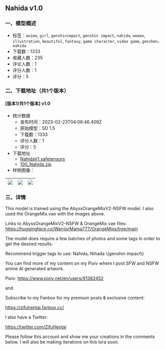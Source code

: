 ## Nahida v1.0
### 一、模型概述

- 标签：`anime`, `girl`, `genshinimpact`, `genshin impact`, `nahida`, `woman`, `illustration`, `beautiful`, `fantasy`, `game character`, `video game`, `genshen，nahida`
- 下载数：1333
- 收藏人数：235
- 评论人数：1
- 评分人数：1
- 评分：5

### 二、下载地址（共1个版本）

#### [版本1/共1个版本] v1.0

- 统计数据
  - 发布时间：2023-02-23T04:06:46.409Z
  - 原始模型：SD 1.5
  - 下载数：1333
  - 评分人数：1
  - 评分：5
- 下载地址
  - [NahidaV1.safetensors](https://civitai.com/api/download/models/14135)
  - [100_Nahida.zip](https://civitai.com/api/download/models/14135?type=Training%20Data)
- 样例图像：

| <img src="https://image.civitai.com/xG1nkqKTMzGDvpLrqFT7WA/337dd1c3-318b-4de3-8515-a7b854e24a00/width=450/137404.jpeg" /> | <img src="https://image.civitai.com/xG1nkqKTMzGDvpLrqFT7WA/2adacc5e-c0ba-4e7c-8ba1-d0b8720edf00/width=450/137407.jpeg" /> | <img src="https://image.civitai.com/xG1nkqKTMzGDvpLrqFT7WA/2bb650f0-ff43-487d-0125-464542641f00/width=450/137406.jpeg" /> |
| ---- | ---- | ---- |


### 三、详情
<p>This model is trained using the AbyssOrangeMixV2-NSFW model. I also used the OrangeMix.vae with the images above.</p><p></p><p>Links to AbyssOrangeMixV2-NSFW &amp; OrangeMix.vae files: <a target="_blank" rel="ugc" href="https://huggingface.co/WarriorMama777/OrangeMixs/tree/main">https://huggingface.co/WarriorMama777/OrangeMixs/tree/main</a></p><p></p><p>The model does require a few batches of photos and some tags in order to get the desired results. </p><p></p><p>Recommend trigger tags to use: Nahida, Nihada \(genshin impact\)</p><p></p><p>You can find more of my content on my Pixiv where I post SFW and NSFW anime AI generated artwork.</p><p>Pixiv: <a target="_blank" rel="ugc" href="https://www.pixiv.net/en/users/91382452">https://www.pixiv.net/en/users/91382452</a></p><p>and</p><p>Subscribe to my Fanbox for my premium posts &amp; exclusive content:</p><p><a target="_blank" rel="ugc" href="https://zifuhentai.fanbox.cc/">https://zifuhentai.fanbox.cc/</a></p><p>I also have a Twitter:</p><p><a target="_blank" rel="ugc" href="https://twitter.com/ZifuHentai">https://twitter.com/ZifuHentai</a></p><p></p><p>Please follow this account and show me your creations in the comments below. I will also be making iterations on this lora soon.</p><p></p><p></p>